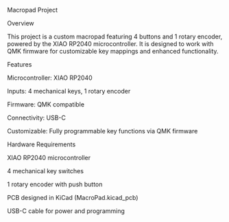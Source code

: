 Macropad Project

Overview

This project is a custom macropad featuring 4 buttons and 1 rotary encoder, powered by the XIAO RP2040 microcontroller. It is designed to work with QMK firmware for customizable key mappings and enhanced functionality.

Features

Microcontroller: XIAO RP2040

Inputs: 4 mechanical keys, 1 rotary encoder

Firmware: QMK compatible

Connectivity: USB-C

Customizable: Fully programmable key functions via QMK firmware

Hardware Requirements

XIAO RP2040 microcontroller

4 mechanical key switches

1 rotary encoder with push button

PCB designed in KiCad (MacroPad.kicad_pcb)

USB-C cable for power and programming
